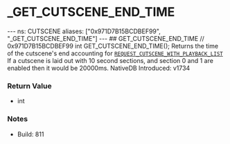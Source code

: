 # _GET_CUTSCENE_END_TIME

--- ns: CUTSCENE aliases: ["0x971D7B15BCDBEF99", "_GET_CUTSCENE_END_TIME"] --- ## GET_CUTSCENE_END_TIME  // 0x971D7B15BCDBEF99 int GET_CUTSCENE_END_TIME();  Returns the time of the cutscene's end accounting for [`REQUEST_CUTSCENE_WITH_PLAYBACK_LIST`](#_0xC23DE0E91C30B58C)  If a cutscene is laid out with 10 second sections, and section 0 and 1 are enabled then it would be 20000ms.  NativeDB Introduced: v1734

### Return Value
* int

### Notes
* Build: 811

